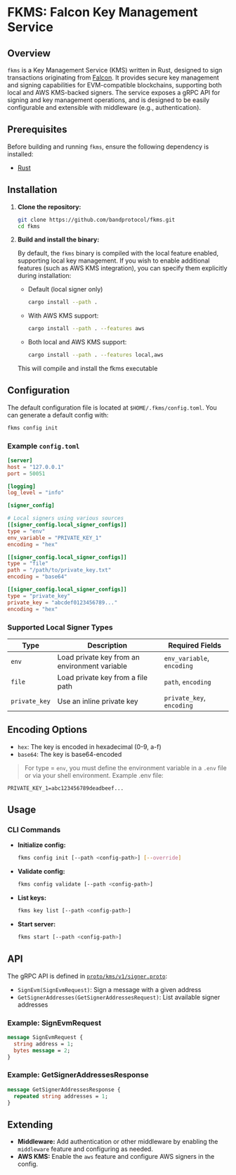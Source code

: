# FKMS: Falcon Key Management Service

## Overview

`fkms` is a Key Management Service (KMS) written in Rust, designed to sign transactions originating from [Falcon](https://github.com/bandprotocol/falcon). It provides secure key management and signing capabilities for EVM-compatible blockchains, supporting both local and AWS KMS-backed signers. The service exposes a gRPC API for signing and key management operations, and is designed to be easily configurable and extensible with middleware (e.g., authentication).

## Prerequisites
Before building and running `fkms`, ensure the following dependency is installed:
- [Rust](https://www.rust-lang.org/tools/install)



## Installation

1. **Clone the repository:**
   ```sh
   git clone https://github.com/bandprotocol/fkms.git
   cd fkms
   ```
2. **Build and install the binary:**

    By default, the `fkms` binary is compiled with the local feature enabled, supporting local key management. If you wish to enable additional features (such as AWS KMS integration), you can specify them explicitly during installation:
    - Default (local signer only)
      ```sh
      cargo install --path .
      ```
    - With AWS KMS support:
      ```sh
      cargo install --path . --features aws
      ```
    - Both local and AWS KMS support:
      ```sh
      cargo install --path . --features local,aws
      ```
   This will compile and install the fkms executable 

## Configuration

The default configuration file is located at `$HOME/.fkms/config.toml`. You can generate a default config with:

```sh
fkms config init
```

### Example `config.toml`

```toml
[server]
host = "127.0.0.1"
port = 50051

[logging]
log_level = "info"

[signer_config]

# Local signers using various sources
[[signer_config.local_signer_configs]]
type = "env"
env_variable = "PRIVATE_KEY_1"
encoding = "hex"

[[signer_config.local_signer_configs]]
type = "file"
path = "/path/to/private_key.txt"
encoding = "base64"

[[signer_config.local_signer_configs]]
type = "private_key"
private_key = "abcdef0123456789..."
encoding = "hex"
```

### Supported Local Signer Types

| Type          | Description                                    | Required Fields           |
| --------------| ---------------------------------------------- | --------------------------|
| `env`         | Load private key from an environment  variable | `env_variable`, `encoding`|
| `file`        | Load private key from a file path              | `path`, `encoding`        |
| `private_key` | Use an inline private key                      | `private_key`, `encoding` |

## Encoding Options
- `hex`: The key is encoded in hexadecimal (0-9, a-f)
- `base64`: The key is base64-encoded

> For type = `env`, you must define the environment variable in a `.env` file or via your shell environment.
> Example .env file:
```env
PRIVATE_KEY_1=abc123456789deadbeef...
```

## Usage

### CLI Commands

- **Initialize config:**
  ```sh
  fkms config init [--path <config-path>] [--override]
  ```
- **Validate config:**
  ```sh
  fkms config validate [--path <config-path>]
  ```
- **List keys:**
  ```sh
  fkms key list [--path <config-path>]
  ```
- **Start server:**
  ```sh
  fkms start [--path <config-path>]
  ```

## API

The gRPC API is defined in [`proto/kms/v1/signer.proto`](proto/kms/v1/signer.proto):

- `SignEvm(SignEvmRequest)`: Sign a message with a given address
- `GetSignerAddresses(GetSignerAddressesRequest)`: List available signer addresses

### Example: SignEvmRequest

```proto
message SignEvmRequest {
  string address = 1;
  bytes message = 2;
}
```

### Example: GetSignerAddressesResponse

```proto
message GetSignerAddressesResponse {
  repeated string addresses = 1;
}
```

## Extending

- **Middleware:** Add authentication or other middleware by enabling the `middleware` feature and configuring as needed.
- **AWS KMS:** Enable the `aws` feature and configure AWS signers in the config.
